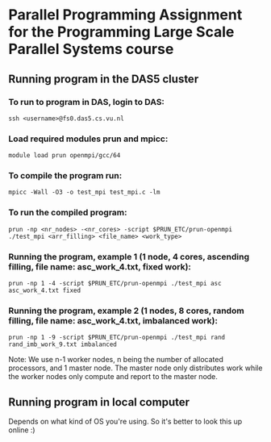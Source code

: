 # Parallel Programming Assignment for the Programming Large Scale Parallel Systems course

## Running program in the DAS5 cluster

### To run to program in DAS, login to DAS:
`ssh <username>@fs0.das5.cs.vu.nl`

### Load required modules prun and mpicc:
`module load prun openmpi/gcc/64`

### To compile the program run:
`mpicc -Wall -O3 -o test_mpi test_mpi.c -lm`

### To run the compiled program:
`prun -np <nr_nodes> -<nr_cores> -script $PRUN_ETC/prun-openmpi ./test_mpi <arr_filling> <file_name> <work_type>`

### Running the program, example 1 (1 node, 4 cores, ascending filling, file name: asc_work_4.txt, fixed work):
`prun -np 1 -4 -script $PRUN_ETC/prun-openmpi ./test_mpi asc asc_work_4.txt fixed`

### Running the program, example 2 (1 nodes, 8 cores, random filling, file name: asc_work_4.txt, imbalanced work):
`prun -np 1 -9 -script $PRUN_ETC/prun-openmpi ./test_mpi rand rand_imb_work_9.txt imbalanced`

Note: We use n-1 worker nodes, n being the number of allocated processors, and 1 master node. The master node only distributes work while the worker nodes only compute and report to the master node.

## Running program in local computer
Depends on what kind of OS you're using. So it's better to look this up online :)